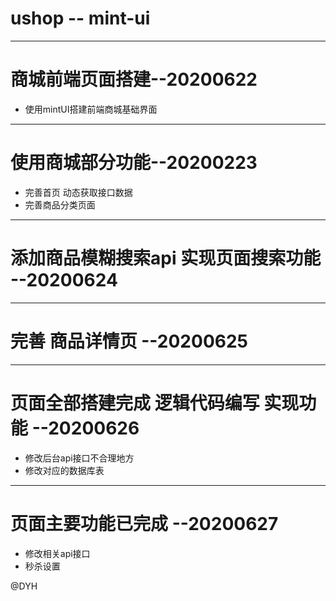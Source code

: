 # ushop -- mint-ui
---
# 商城前端页面搭建--20200622

* 使用mintUI搭建前端商城基础界面

---
# 使用商城部分功能--20200223
* 完善首页 动态获取接口数据
* 完善商品分类页面
---
# 添加商品模糊搜索api 实现页面搜索功能 --20200624
---
# 完善 商品详情页 --20200625
---
# 页面全部搭建完成 逻辑代码编写 实现功能 --20200626
* 修改后台api接口不合理地方
* 修改对应的数据库表
---
# 页面主要功能已完成 --20200627
* 修改相关api接口
* 秒杀设置



@DYH